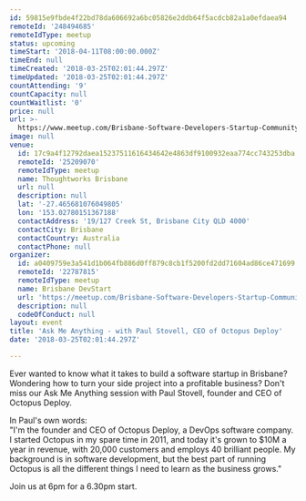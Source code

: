 ```yaml
---
id: 59815e9fbde4f22bd78da606692a6bc05826e2ddb64f5acdcb82a1a0efdaea94
remoteId: '248494685'
remoteIdType: meetup
status: upcoming
timeStart: '2018-04-11T08:00:00.000Z'
timeEnd: null
timeCreated: '2018-03-25T02:01:44.297Z'
timeUpdated: '2018-03-25T02:01:44.297Z'
countAttending: '9'
countCapacity: null
countWaitlist: '0'
price: null
url: >-
  https://www.meetup.com/Brisbane-Software-Developers-Startup-Community/events/248494685/
image: null
venue:
  id: 17c9a4f12792daea15237511616434642e4863df9100932eaa774cc743253dba
  remoteId: '25209070'
  remoteIdType: meetup
  name: Thoughtworks Brisbane
  url: null
  description: null
  lat: '-27.465681076049805'
  lon: '153.02780151367188'
  contactAddress: '19/127 Creek St, Brisbane City QLD 4000'
  contactCity: Brisbane
  contactCountry: Australia
  contactPhone: null
organizer:
  id: a0409759e3a541d1b064fb886d0ff879c8cb1f5200fd2dd71604ad86ce471699
  remoteId: '22787815'
  remoteIdType: meetup
  name: Brisbane DevStart
  url: 'https://meetup.com/Brisbane-Software-Developers-Startup-Community'
  description: null
  codeOfConduct: null
layout: event
title: 'Ask Me Anything - with Paul Stovell, CEO of Octopus Deploy'
date: '2018-03-25T02:01:44.297Z'

---
```

<p>Ever wanted to know what it takes to build a software startup in Brisbane? Wondering how to turn your side project into a profitable business? Don't miss our Ask Me Anything session with Paul Stovell, founder and CEO of Octopus Deploy.</p> <p>In Paul's own words:<br/>"I'm the founder and CEO of Octopus Deploy, a DevOps software company. I started Octopus in my spare time in 2011, and today it's grown to $10M a year in revenue, with 20,000 customers and employs 40 brilliant people. My background is in software development, but the best part of running Octopus is all the different things I need to learn as the business grows."</p> <p>Join us at 6pm for a 6.30pm start.</p>

